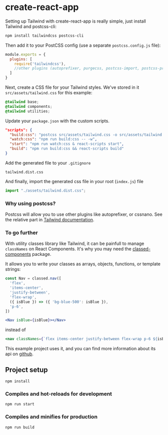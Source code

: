 # create-react-app

Setting up Tailwind with create-react-app is really simple, just install Tailwind and postcss-cli:

```sh
npm install tailwindcss postcss-cli
```

Then add it to your PostCSS config (use a separate `postcss.config.js` file):

```js
module.exports = {
  plugins: [
    require('tailwindcss'),
    //other plugins (autoprefixer, purgecss, postcss-import, postcss-preset-env, etc.)
  ]
}
```

Next, create a CSS file for your Tailwind styles. We've stored in it `src/assets/tailwind.css` for this example:

```css
@tailwind base;
@tailwind components;
@tailwind utilities;
```


Update your `package.json` with the custom scripts.

```json
"scripts": {
  "build:css": "postcss src/assets/tailwind.css -o src/assets/tailwind.dist.css",
  "watch:css": "npm run build:css -- -w",
  "start": "npm run watch:css & react-scripts start",
  "build": "npm run build:css && react-scripts build"
}
```
Add the generated file to your `.gitignore`
```gitignore
tailwind.dist.css
```

And finally, import the generated css file in your root (`index.js`) file

```js
import "./assets/tailwind.dist.css";
```

### Why using postcss?
Postcss will allow you to use other plugins like autoprefixer, or cssnano. See the relative part in [Tailwind documentation](https://tailwindcss.com/docs/installation#using-tailwind-with-postcss).

### To go further
With utility classes library like Tailwind, it can be painfull to manage `classNames` on React Components. It's why you may need the [classed-components](https://github.com/mathieutu/classed-components) package.

It allows you to write your classes as arrays, objects, functions, or template strings:

```jsx
const Nav = classed.nav([
  'flex',
  'items-center',
  'justify-between',
  'flex-wrap',
  ({ isBlue }) => ({ 'bg-blue-500': isBlue }),
  'p-6',
])

<Nav isBlue={isBlue}></Nav>
```

instead of 

```jsx
<nav classNames={`flex items-center justify-between flex-wrap p-6 ${isBlue ? 'bg-blue-500' : ''}`}></nav>
```

This example project uses it, and you can find more information about its api on [github](https://github.com/mathieutu/classed-components).


## Project setup

```
npm install
```

### Compiles and hot-reloads for development

```
npm run start
```

### Compiles and minifies for production

```
npm run build
```
